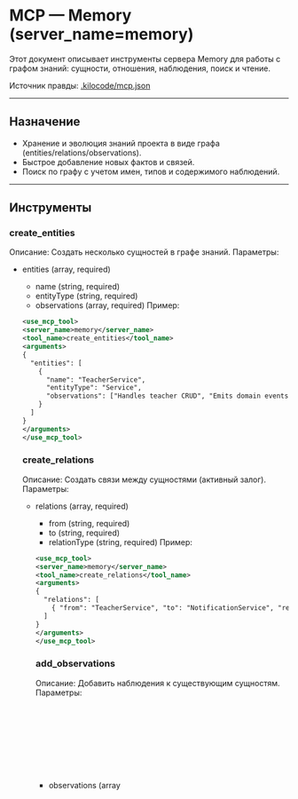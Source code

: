 # MCP — Memory (server_name=memory)

Этот документ описывает инструменты сервера Memory для работы с графом знаний: сущности, отношения, наблюдения, поиск и чтение.

Источник правды: [.kilocode/mcp.json](../mcp.json)

---

## Назначение

- Хранение и эволюция знаний проекта в виде графа (entities/relations/observations).
- Быстрое добавление новых фактов и связей.
- Поиск по графу с учетом имен, типов и содержимого наблюдений.

---

## Инструменты

### create_entities
Описание: Создать несколько сущностей в графе знаний.
Параметры:
- entities (array<object>, required)
  - name (string, required)
  - entityType (string, required)
  - observations (array<string>, required)
Пример:
```xml
<use_mcp_tool>
<server_name>memory</server_name>
<tool_name>create_entities</tool_name>
<arguments>
{
  "entities": [
    {
      "name": "TeacherService",
      "entityType": "Service",
      "observations": ["Handles teacher CRUD", "Emits domain events"]
    }
  ]
}
</arguments>
</use_mcp_tool>
```

### create_relations
Описание: Создать связи между сущностями (активный залог).
Параметры:
- relations (array<object>, required)
  - from (string, required)
  - to (string, required)
  - relationType (string, required)
Пример:
```xml
<use_mcp_tool>
<server_name>memory</server_name>
<tool_name>create_relations</tool_name>
<arguments>
{
  "relations": [
    { "from": "TeacherService", "to": "NotificationService", "relationType": "triggers" }
  ]
}
</arguments>
</use_mcp_tool>
```

### add_observations
Описание: Добавить наблюдения к существующим сущностям.
Параметры:
- observations (array<object>, required)
  - entityName (string, required)
  - contents (array<string>, required)
Пример:
```xml
<use_mcp_tool>
<server_name>memory</server_name>
<tool_name>add_observations</tool_name>
<arguments>
{
  "observations": [
    { "entityName": "TeacherService", "contents": ["Validates unique email", "Logs creation"] }
  ]
}
</arguments>
</use_mcp_tool>
```

### delete_entities
Описание: Удалить сущности и их связи.
Параметры:
- entityNames (array<string>, required)
Пример:
```xml
<use_mcp_tool>
<server_name>memory</server_name>
<tool_name>delete_entities</tool_name>
<arguments>
{ "entityNames": ["LegacyModule"] }
</arguments>
</use_mcp_tool>
```

### delete_observations
Описание: Удалить конкретные наблюдения у сущностей.
Параметры:
- deletions (array<object>, required)
  - entityName (string, required)
  - observations (array<string>, required)
Пример:
```xml
<use_mcp_tool>
<server_name>memory</server_name>
<tool_name>delete_observations</tool_name>
<arguments>
{
  "deletions": [
    { "entityName": "TeacherService", "observations": ["Temporary workaround"] }
  ]
}
</arguments>
</use_mcp_tool>
```

### delete_relations
Описание: Удалить связи между сущностями.
Параметры:
- relations (array<object>, required)
  - from (string, required)
  - to (string, required)
  - relationType (string, required)
Пример:
```xml
<use_mcp_tool>
<server_name>memory</server_name>
<tool_name>delete_relations</tool_name>
<arguments>
{
  "relations": [
    { "from": "TeacherService", "to": "LegacyNotifier", "relationType": "uses" }
  ]
}
</arguments>
</use_mcp_tool>
```

### read_graph
Описание: Прочитать весь граф знаний.
Параметры: нет
Пример:
```xml
<use_mcp_tool>
<server_name>memory</server_name>
<tool_name>read_graph</tool_name>
<arguments>{}</arguments>
</use_mcp_tool>
```

### search_nodes
Описание: Поиск по узлам графа (имя, тип, наблюдения).
Параметры:
- query (string, required)
Пример:
```xml
<use_mcp_tool>
<server_name>memory</server_name>
<tool_name>search_nodes</tool_name>
<arguments>
{ "query": "NotificationService" }
</arguments>
</use_mcp_tool>
```

### open_nodes
Описание: Открыть конкретные узлы по именам.
Параметры:
- names (array<string>, required)
Пример:
```xml
<use_mcp_tool>
<server_name>memory</server_name>
<tool_name>open_nodes</tool_name>
<arguments>
{ "names": ["TeacherService", "NotificationService"] }
</arguments>
</use_mcp_tool>